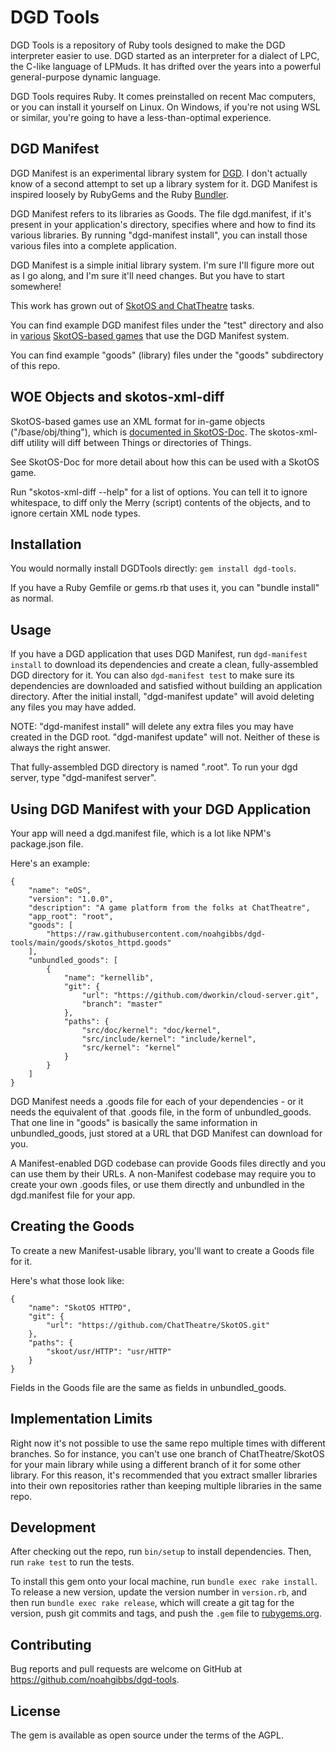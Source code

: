 # DGD Tools

DGD Tools is a repository of Ruby tools designed to make the DGD interpreter easier to use. DGD started as an interpreter for a dialect of LPC, the C-like language of LPMuds. It has drifted over the years into a powerful general-purpose dynamic language.

DGD Tools requires Ruby. It comes preinstalled on recent Mac computers, or you can install it yourself on Linux. On Windows, if you're not using WSL or similar, you're going to have a less-than-optimal experience.

## DGD Manifest

DGD Manifest is an experimental library system for [DGD](https://github.com/dworkin/LPC). I don't actually know of a second attempt to set up a library system for it. DGD Manifest is inspired loosely by RubyGems and the Ruby [Bundler](https://bundler.io).

DGD Manifest refers to its libraries as Goods. The file dgd.manifest, if it's present in your application's directory, specifies where and how to find its various libraries. By running "dgd-manifest install", you can install those various files into a complete application.

DGD Manifest is a simple initial library system. I'm sure I'll figure more out as I go along, and I'm sure it'll need changes. But you have to start somewhere!

This work has grown out of [SkotOS and ChatTheatre](https://github.com/ChatTheatre) tasks.

You can find example DGD manifest files under the "test" directory and also in [various](https://github.com/noahgibbs/prototype_vRWOT) [SkotOS-based games](https://github.com/ChatTheatre/gables_game) that use the DGD Manifest system.

You can find example "goods" (library) files under the "goods" subdirectory of this repo.

## WOE Objects and skotos-xml-diff

SkotOS-based games use an XML format for in-game objects ("/base/obj/thing"), which is [documented in SkotOS-Doc](https://ChatTheatre.github.io/SkotOS-Doc). The skotos-xml-diff utility will diff between Things or directories of Things.

See SkotOS-Doc for more detail about how this can be used with a SkotOS game.

Run "skotos-xml-diff --help" for a list of options. You can tell it to ignore whitespace, to diff only the Merry (script) contents of the objects, and to ignore certain XML node types.

## Installation

You would normally install DGDTools directly: `gem install dgd-tools`.

If you have a Ruby Gemfile or gems.rb that uses it, you can "bundle install" as normal.

## Usage

If you have a DGD application that uses DGD Manifest, run `dgd-manifest install` to download its dependencies and create a clean, fully-assembled DGD directory for it. You can also `dgd-manifest test` to make sure its dependencies are downloaded and satisfied without building an application directory. After the initial install, "dgd-manifest update" will avoid deleting any files you may have added.

NOTE: "dgd-manifest install" will delete any extra files you may have created in the DGD root. "dgd-manifest update" will not. Neither of these is always the right answer.

That fully-assembled DGD directory is named ".root". To run your dgd server, type "dgd-manifest server".

## Using DGD Manifest with your DGD Application

Your app will need a dgd.manifest file, which is a lot like NPM's package.json file.

Here's an example:

```
{
    "name": "eOS",
    "version": "1.0.0",
    "description": "A game platform from the folks at ChatTheatre",
    "app_root": "root",
    "goods": [
        "https://raw.githubusercontent.com/noahgibbs/dgd-tools/main/goods/skotos_httpd.goods"
    ],
    "unbundled_goods": [
        {
            "name": "kernellib",
            "git": {
                "url": "https://github.com/dworkin/cloud-server.git",
                "branch": "master"
            },
            "paths": {
                "src/doc/kernel": "doc/kernel",
                "src/include/kernel": "include/kernel",
                "src/kernel": "kernel"
            }
        }
    ]
}
```

DGD Manifest needs a .goods file for each of your dependencies - or it needs the equivalent of that .goods file, in the form of unbundled_goods. That one line in "goods" is basically the same information in unbundled_goods, just stored at a URL that DGD Manifest can download for you.

A Manifest-enabled DGD codebase can provide Goods files directly and you can use them by their URLs. A non-Manifest codebase may require you to create your own .goods files, or use them directly and unbundled in the dgd.manifest file for your app.

## Creating the Goods

To create a new Manifest-usable library, you'll want to create a Goods file for it.

Here's what those look like:

```
{
    "name": "SkotOS HTTPD",
    "git": {
        "url": "https://github.com/ChatTheatre/SkotOS.git"
    },
    "paths": {
        "skoot/usr/HTTP": "usr/HTTP"
    }
}
```

Fields in the Goods file are the same as fields in unbundled_goods.

## Implementation Limits

Right now it's not possible to use the same repo multiple times with different branches. So for instance, you can't use one branch of ChatTheatre/SkotOS for your main library while using a different branch of it for some other library. For this reason, it's recommended that you extract smaller libraries into their own repositories rather than keeping multiple libraries in the same repo.

## Development

After checking out the repo, run `bin/setup` to install dependencies. Then, run `rake test` to run the tests.

To install this gem onto your local machine, run `bundle exec rake install`. To release a new version, update the version number in `version.rb`, and then run `bundle exec rake release`, which will create a git tag for the version, push git commits and tags, and push the `.gem` file to [rubygems.org](https://rubygems.org).

## Contributing

Bug reports and pull requests are welcome on GitHub at https://github.com/noahgibbs/dgd-tools.

## License

The gem is available as open source under the terms of the AGPL.
